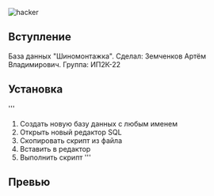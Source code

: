 ![hacker](https://user-images.githubusercontent.com/114806464/197076139-0afc2b9f-c2ea-42d6-89a4-b23852d4d5f0.gif)

## Вступление

База данных "Шиномонтажка". Сделал: Земченков Артём Владимирович. Группа: ИП2К-22

## Установка

'''
1. Создать новую базу данных с любым именем
2. Открыть новый редактор SQL
3. Скопировать скрипт из файла
4. Вставить в редактор
5. Выполнить скрипт
'''

## Превью

